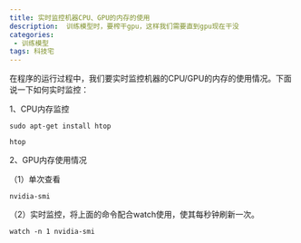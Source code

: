 ```yaml
---
title: 实时监控机器CPU、GPU的内存的使用 
description:  训练模型时，要榨干gpu，这样我们需要直到gpu现在干没           
categories:
 - 训练模型
tags: 科技宅
---
```




在程序的运行过程中，我们要实时监控机器的CPU/GPU的内存的使用情况。下面说一下如何实时监控：

1、CPU内存监控

`sudo apt-get install htop`

`htop`

2、GPU内存使用情况

（1）单次查看

`nvidia-smi`

（2）实时监控，将上面的命令配合watch使用，使其每秒钟刷新一次。

`watch -n 1 nvidia-smi`



























